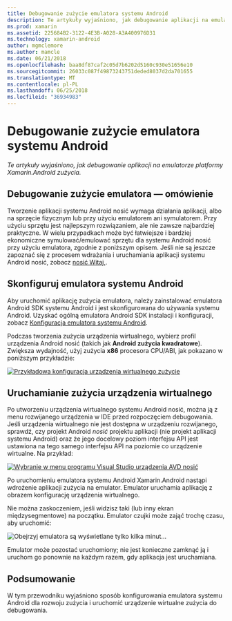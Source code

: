 ```yaml
---
title: Debugowanie zużycie emulatora systemu Android
description: Te artykuły wyjaśniono, jak debugowanie aplikacji na emulatorze platformy Xamarin.Android zużycia.
ms.prod: xamarin
ms.assetid: 225684B2-3122-4E3B-A028-A3A400976D31
ms.technology: xamarin-android
author: mgmclemore
ms.author: mamcle
ms.date: 06/21/2018
ms.openlocfilehash: baa8df87caf2c05d7b6202d5160c930e51656e10
ms.sourcegitcommit: 26033c087f49873243751deded8037d2da701655
ms.translationtype: MT
ms.contentlocale: pl-PL
ms.lasthandoff: 06/25/2018
ms.locfileid: "36934983"
---
```

# <a name="debug-android-wear-on-an-emulator"></a>Debugowanie zużycie emulatora systemu Android

_Te artykuły wyjaśniono, jak debugowanie aplikacji na emulatorze platformy Xamarin.Android zużycia._

## <a name="debug-wear-on-emulator-overview"></a>Debugowanie zużycie emulatora — omówienie

Tworzenie aplikacji systemu Android nosić wymaga działania aplikacji, albo na sprzęcie fizycznym lub przy użyciu emulatorem ani symulatorem. Przy użyciu sprzętu jest najlepszym rozwiązaniem, ale nie zawsze najbardziej praktyczne. W wielu przypadkach może być łatwiejsze i bardziej ekonomiczne symulować/emulować sprzętu dla systemu Android nosić przy użyciu emulatora, zgodnie z poniższym opisem. Jeśli nie są jeszcze zapoznać się z procesem wdrażania i uruchamiania aplikacji systemu Android nosić, zobacz [nosić Witaj,](~/android/wear/get-started/hello-wear.md).

## <a name="configure-the-android-emulator"></a>Skonfiguruj emulatora systemu Android

Aby uruchomić aplikację zużycia emulatora, należy zainstalować emulatora Android SDK systemu Android i jest skonfigurowana do używania systemu Android. Uzyskać ogólną emulatora Android SDK instalacji i konfiguracji, zobacz [Konfiguracja emulatora systemu Android](~/android/get-started/installation/android-emulator/index.md).

Podczas tworzenia zużycia urządzenia wirtualnego, wybierz profil urządzenia Android nosić (takich jak **Android zużycia kwadratowe**). Zwiększa wydajność, użyj zużycia **x86** procesora CPU/ABI, jak pokazano w poniższym przykładzie:

[![Przykładowa konfiguracja urządzenia wirtualnego zużycie](debug-on-emulator-images/01-wear-avd-example-sml.png)](debug-on-emulator-images/01-wear-avd-example.png#lightbox)


## <a name="launch-the-wear-virtual-device"></a>Uruchamianie zużycia urządzenia wirtualnego 

Po utworzeniu urządzenia wirtualnego systemu Android nosić, można ją z menu rozwijanego urządzenia w IDE przed rozpoczęciem debugowania. Jeśli urządzenia wirtualnego nie jest dostępna w urządzeniu rozwijanego, sprawdź, czy projekt Android *nosić* projektu aplikacji (nie projekt aplikacji systemu Android) oraz że jego docelowy poziom interfejsu API jest ustawiona na tego samego interfejsu API na poziomie co urządzenie wirtualne. Na przykład:

[![Wybranie w menu programu Visual Studio urządzenia AVD nosić](debug-on-emulator-images/vs/choose-wear-sim.png)](debug-on-emulator-images/vs/choose-wear-sim.png#lightbox)

Po uruchomieniu emulatora systemu Android Xamarin.Android nastąpi wdrożenie aplikacji zużycia na emulator. Emulator uruchamia aplikację z obrazem konfigurację urządzenia wirtualnego.

Nie można zaskoczeniem, jeśli widzisz taki (lub inny ekran międzysegmentowe) na początku. Emulator czujki może zająć trochę czasu, aby uruchomić: 

![Obejrzyj emulatora są wyświetlane tylko kilka minut...](debug-on-emulator-images/please-wait.png)

Emulator może pozostać uruchomiony; nie jest konieczne zamknąć ją i uruchom go ponownie na każdym razem, gdy aplikacja jest uruchamiana.

 
## <a name="summary"></a>Podsumowanie
 
W tym przewodniku wyjaśniono sposób konfigurowania emulatora systemu Android dla rozwoju zużycia i uruchomić urządzenie wirtualne zużycia do debugowania.
